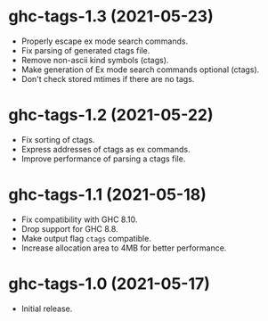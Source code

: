 # ghc-tags-1.3 (2021-05-23)
* Properly escape ex mode search commands.
* Fix parsing of generated ctags file.
* Remove non-ascii kind symbols (ctags).
* Make generation of Ex mode search commands optional (ctags).
* Don't check stored mtimes if there are no tags.

# ghc-tags-1.2 (2021-05-22)
* Fix sorting of ctags.
* Express addresses of ctags as ex commands.
* Improve performance of parsing a ctags file.

# ghc-tags-1.1 (2021-05-18)
* Fix compatibility with GHC 8.10.
* Drop support for GHC 8.8.
* Make output flag `ctags` compatible.
* Increase allocation area to 4MB for better performance.

# ghc-tags-1.0 (2021-05-17)
* Initial release.
